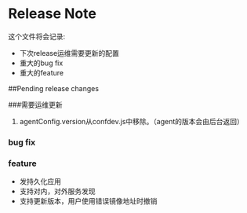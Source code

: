 Release Note
=============

这个文件将会记录:

- 下次release运维需要更新的配置
- 重大的bug fix
- 重大的feature

##Pending release changes

###需要运维更新

1. agentConfig.version从confdev.js中移除。（agent的版本会由后台返回）


### bug fix


### feature

- 发持久化应用
- 支持对内，对外服务发现
- 支持更新版本，用户使用错误镜像地址时撤销
